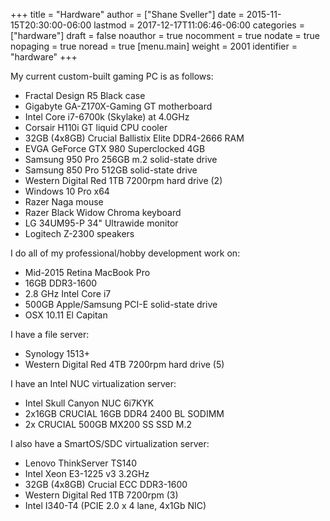 +++
title = "Hardware"
author = ["Shane Sveller"]
date = 2015-11-15T20:30:00-06:00
lastmod = 2017-12-17T11:06:46-06:00
categories = ["hardware"]
draft = false
noauthor = true
nocomment = true
nodate = true
nopaging = true
noread = true
[menu.main]
  weight = 2001
  identifier = "hardware"
+++

My current custom-built gaming PC is as follows:

-   Fractal Design R5 Black case
-   Gigabyte GA-Z170X-Gaming GT motherboard
-   Intel Core i7-6700k (Skylake) at 4.0GHz
-   Corsair H110i GT liquid CPU cooler
-   32GB (4x8GB) Crucial Ballistix Elite DDR4-2666 RAM
-   EVGA GeForce GTX 980 Superclocked 4GB
-   Samsung 950 Pro 256GB m.2 solid-state drive
-   Samsung 850 Pro 512GB solid-state drive
-   Western Digital Red 1TB 7200rpm hard drive (2)
-   Windows 10 Pro x64
-   Razer Naga mouse
-   Razer Black Widow Chroma keyboard
-   LG 34UM95-P 34" Ultrawide monitor
-   Logitech Z-2300 speakers

I do all of my professional/hobby development work on:

-   Mid-2015 Retina MacBook Pro
-   16GB DDR3-1600
-   2.8 GHz Intel Core i7
-   500GB Apple/Samsung PCI-E solid-state drive
-   OSX 10.11 El Capitan

I have a file server:

-   Synology 1513+
-   Western Digital Red 4TB 7200rpm hard drive (5)

I have an Intel NUC virtualization server:

-   Intel Skull Canyon NUC 6i7KYK
-   2x16GB CRUCIAL 16GB DDR4 2400 BL SODIMM
-   2x CRUCIAL 500GB MX200 SS SSD M.2

I also have a SmartOS/SDC virtualization server:

-   Lenovo ThinkServer TS140
-   Intel Xeon E3-1225 v3 3.2GHz
-   32GB (4x8GB) Crucial ECC DDR3-1600
-   Western Digital Red 1TB 7200rpm (3)
-   Intel I340-T4 (PCIE 2.0 x 4 lane, 4x1Gb NIC)
